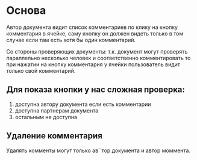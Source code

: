 # Основа

Автор документа видит список комментариев по клику на кнопку комментария в ячейке, саму кнопку он должен видеть только в том случае если там есть хотя бы один комментарий. 

Со стороны проверяющих документы: т.к. документ могут проверять параллельно несколько человек и соответственно комментировать то при нажатии на кнопку комментария у ячейки пользователь видит только свой комментарий.

## Для показа кнопки у нас сложная проверка:

1) доступна автору документа если есть комментарии
2) доступна партнерам документа
3) остальным не доступна

## Удаление комментария

Удалять комменты могут только ав``тор документа и автор моммента.
